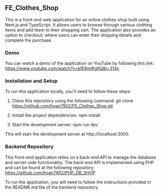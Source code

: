## FE_Clothes_Shop

This is a front-end web application for an online clothes shop built using Next.js and TypeScript. It allows users to browse through various clothing items and add them to their shopping cart. The application also provides an option to checkout, where users can enter their shipping details and complete the purchase.

### Demo

You can watch a demo of the application on YouTube by following this link: https://www.youtube.com/watch?v=b1E8miKgfjQ&t=314s

### Installation and Setup

To run this application locally, you'll need to follow these steps:

1. Clone this repository using the following command: git clone https://github.com/hoan7902/FE_Clothes_Shop.git

2. Install the project dependencies: npm install

3. Start the development server: npm run dev

This will start the development server at http://localhost:3000.

### Backend Repository

This front-end application relies on a back-end API to manage the database and server-side functionality. The back-end API is implemented using PHP and can be found at the following repository: https://github.com/hoan7902/PHP_DB_SHOP

To run the application, you will need to follow the instructions provided in the README.md file of the backend repository.
